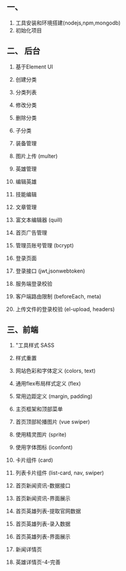 
## 一、
1. 工具安装和环境搭建(nodejs,npm,mongodb)
1. 初始化项目

## 二、 后台
1. 基于Element UI
1. 创建分类
1. 分类列表
1. 修改分类
1. 删除分类
1. 子分类
1. 装备管理
1. 图片上传 (multer)

1. 英雄管理
1. 编辑英雄 
1. 技能编辑

1. 文章管理
1. 富文本编辑器 (quill)
1. 首页广告管理

1. 管理员账号管理 (bcrypt)
1. 登录页面
1. 登录接口 (jwt,jsonwebtoken)
1. 服务端登录校验
1. 客户端路由限制 (beforeEach, meta)
1. 上传文件的登录校验 (el-upload, headers)

## 三、前端

1. "工具样式 SASS 
1. 样式重置
1. 网站色彩和字体定义 (colors, text)
1. 通用flex布局样式定义 (flex)
1. 常用边距定义 (margin, padding)
1. 主页框架和顶部菜单
1. 首页顶部轮播图片 (vue swiper)
1. 使用精灵图片 (sprite)
1. 使用字体图标 (iconfont)
1. 卡片组件 (card)
1. 列表卡片组件 (list-card, nav, swiper)
1. 首页新闻资讯-数据接口
1. 首页新闻资讯-界面展示
1. 首页英雄列表-提取官网数据
1. 首页英雄列表-录入数据
1. 首页英雄列表-界面展示
1. 新闻详情页

1. 英雄详情页-4-完善



